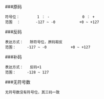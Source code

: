 ###原码
```
符号位：		1 ： -				0 ： +
范围	：		-127 ~ -0			+0 ~ +127
```
###反码
```
表达方式：	除符号位，原码取反
范围：		-127 ~ -0			+0 ~ +127
```
###补码
```
表达方式：	反码+1
范围：		-128 ~ 127
```
###无符号数
```
无符号数没有符号位，其三码一致
```